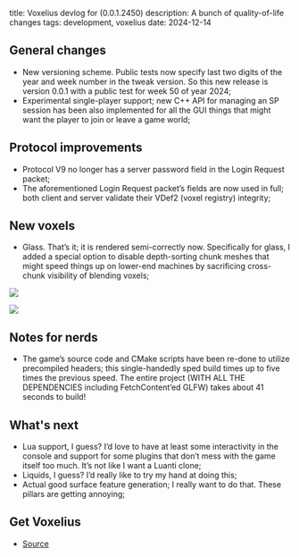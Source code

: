 title: Voxelius devlog for (0.0.1.2450)
description: A bunch of quality-of-life changes
tags: development, voxelius
date: 2024-12-14

## General changes
* New versioning scheme. Public tests now specify last two digits of the year and week number in the tweak version. So this new release is version 0.0.1 with a public test for week 50 of year 2024;  
* Experimental single-player support; new C++ API for managing an SP session has been also implemented for all the GUI things that might want the player to join or leave a game world;  

## Protocol improvements
* Protocol V9 no longer has a server password field in the Login Request packet;  
* The aforementioned Login Request packet’s fields are now used in full; both client and server validate their VDef2 (voxel registry) integrity;  

## New voxels
* Glass. That’s it; it is rendered semi-correctly now. Specifically for glass, I added a special option to disable depth-sorting chunk meshes that  might speed things up on lower-end machines by sacrificing cross-chunk visibility of blending voxels;  

![](2024-12-14.voxelius-devlog/iGCy6o.png)  

![](2024-12-14.voxelius-devlog/yWxxX.png)  

## Notes for nerds
* The game’s source code and CMake scripts have been re-done to utilize precompiled headers; this single-handedly sped build times up to five times the previous speed. The entire project (WITH ALL THE DEPENDENCIES including FetchContent’ed GLFW) takes about 41 seconds to build!  

## What's next
* Lua support, I guess? I’d love to have at least some interactivity in the console and support for some plugins that don’t mess with the game itself too much. It’s not like I want a Luanti clone;  
* Liquids, I guess? I’d really like to try my hand at doing this;  
* Actual good surface feature generation; I really want to do that. These pillars are getting annoying;  

## Get Voxelius
 
* [Source](https://github.com/untolabs/voxelius)  
